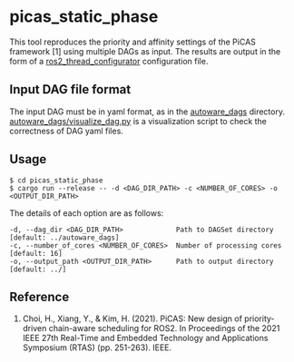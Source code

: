 # picas_static_phase

This tool reproduces the priority and affinity settings of the PiCAS framework [1] using multiple DAGs as input. The results are output in the form of a [ros2_thread_configurator](https://github.com/sykwer/ros2_thread_configurator) configuration file.

## Input DAG file format
The input DAG must be in yaml format, as in the [autoware_dags](https://github.com/atsushi421/picas_static_phase/tree/main/autoware_dags) directory. [autoware_dags/visualize_dag.py](https://github.com/atsushi421/picas_static_phase/tree/main/autoware_dags/visualize_dag.py) is a visualization script to check the correctness of DAG yaml files.

## Usage

```
$ cd picas_static_phase
$ cargo run --release -- -d <DAG_DIR_PATH> -c <NUMBER_OF_CORES> -o <OUTPUT_DIR_PATH>
```

The details of each option are as follows:

```
-d, --dag_dir <DAG_DIR_PATH>             Path to DAGSet directory [default: ../autoware_dags]
-c, --number_of_cores <NUMBER_OF_CORES>  Number of processing cores [default: 16]
-o, --output_path <OUTPUT_DIR_PATH>      Path to output directory [default: ../]
```

## Reference
1. Choi, H., Xiang, Y., & Kim, H. (2021). PiCAS: New design of priority-driven chain-aware scheduling for ROS2. In Proceedings of the 2021 IEEE 27th Real-Time and Embedded Technology and Applications Symposium (RTAS) (pp. 251-263). IEEE.
